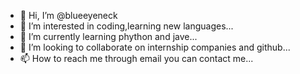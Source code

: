 - 👋 Hi, I’m @blueeyeneck
- 👀 I’m interested in coding,learning new languages...
- 🌱 I’m currently learning phython and jave...
- 💞️ I’m looking to collaborate on internship companies and github...
- 📫 How to reach me through email you can contact me...

<!---
blueeyeneck/blueeyeneck is a ✨ special ✨ repository because its `README.md` (this file) appears on your GitHub profile.
You can click the Preview link to take a look at your changes.
--->
